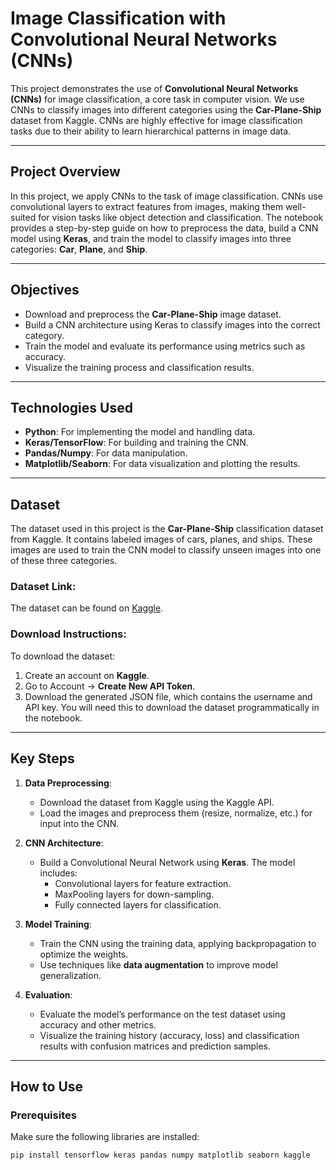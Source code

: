 # Image Classification with Convolutional Neural Networks (CNNs)

This project demonstrates the use of **Convolutional Neural Networks (CNNs)** for image classification, a core task in computer vision. We use CNNs to classify images into different categories using the **Car-Plane-Ship** dataset from Kaggle. CNNs are highly effective for image classification tasks due to their ability to learn hierarchical patterns in image data.

---

## Project Overview
In this project, we apply CNNs to the task of image classification. CNNs use convolutional layers to extract features from images, making them well-suited for vision tasks like object detection and classification. The notebook provides a step-by-step guide on how to preprocess the data, build a CNN model using **Keras**, and train the model to classify images into three categories: **Car**, **Plane**, and **Ship**.

---

## Objectives
- Download and preprocess the **Car-Plane-Ship** image dataset.
- Build a CNN architecture using Keras to classify images into the correct category.
- Train the model and evaluate its performance using metrics such as accuracy.
- Visualize the training process and classification results.

---

## Technologies Used
- **Python**: For implementing the model and handling data.
- **Keras/TensorFlow**: For building and training the CNN.
- **Pandas/Numpy**: For data manipulation.
- **Matplotlib/Seaborn**: For data visualization and plotting the results.

---

## Dataset
The dataset used in this project is the **Car-Plane-Ship** classification dataset from Kaggle. It contains labeled images of cars, planes, and ships. These images are used to train the CNN model to classify unseen images into one of these three categories.

### Dataset Link:
The dataset can be found on [Kaggle](https://www.kaggle.com/datasets/abtabm/multiclassimagedatasetairplanecar).

### Download Instructions:
To download the dataset:
1. Create an account on **Kaggle**.
2. Go to Account -> **Create New API Token**.
3. Download the generated JSON file, which contains the username and API key. You will need this to download the dataset programmatically in the notebook.

---

## Key Steps

1. **Data Preprocessing**:
   - Download the dataset from Kaggle using the Kaggle API.
   - Load the images and preprocess them (resize, normalize, etc.) for input into the CNN.

2. **CNN Architecture**:
   - Build a Convolutional Neural Network using **Keras**. The model includes:
     - Convolutional layers for feature extraction.
     - MaxPooling layers for down-sampling.
     - Fully connected layers for classification.

3. **Model Training**:
   - Train the CNN using the training data, applying backpropagation to optimize the weights.
   - Use techniques like **data augmentation** to improve model generalization.
   
4. **Evaluation**:
   - Evaluate the model’s performance on the test dataset using accuracy and other metrics.
   - Visualize the training history (accuracy, loss) and classification results with confusion matrices and prediction samples.

---

## How to Use

### Prerequisites
Make sure the following libraries are installed:
```bash
pip install tensorflow keras pandas numpy matplotlib seaborn kaggle
